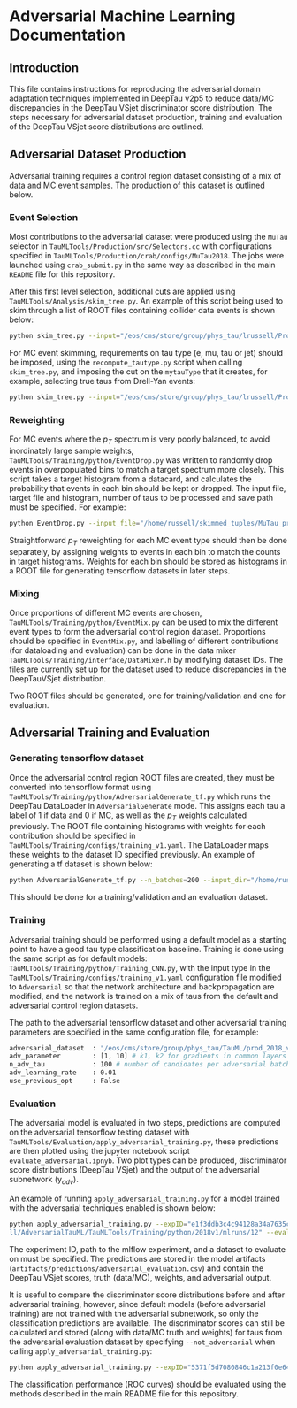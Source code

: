 # Adversarial Machine Learning Documentation

## Introduction

This file contains instructions for reproducing the adversarial domain adaptation techniques implemented in DeepTau v2p5 to reduce data/MC discrepancies in the DeepTau VSjet discriminator score distribution. The steps necessary for adversarial dataset production, training and evaluation of the DeepTau VSjet score distributions are outlined.


## Adversarial Dataset Production
Adversarial training requires a control region dataset consisting of a mix of data and MC event samples. The production of this dataset is outlined below.

### Event Selection

Most contributions to the adversarial dataset were produced using the `MuTau` selector in `TauMLTools/Production/src/Selectors.cc` with configurations specified in `TauMLTools/Production/crab/configs/MuTau2018`. 
The jobs were launched using `crab_submit.py` in the same way as described in the main `README` file for this repository. 


After this first level selection, additional cuts are applied using `TauMLTools/Analysis/skim_tree.py`. An example of this script being used to skim through a list of ROOT files containing collider data events is shown below:
```sh
python skim_tree.py --input="/eos/cms/store/group/phys_tau/lrussell/Prod2018_MuTau/SingleMuon.txt" --output="/eos/cms/store/group/phys_tau/lrussell/Prod2018_MuTau/SingleMuon_skimmed.root" --tree="taus" --sel="tau_byDeepTau2017v2p1VSjetraw>0.90 && tau_pt>30 && std::abs(tau_eta)<2.3 && tau_decayModeFindingNewDMs && (tau_decayMode==0 || tau_decayMode==1 || tau_decayMode==10 || tau_decayMode==11) && tau_byDeepTau2017v2p1VSeraw>0.1686942 && tau_byDeepTau2017v2p1VSmuraw>0.8754835 && tau_index>=0  && has_extramuon==0 && has_extraelectron==0 && has_dimuon==0"
```

For MC event skimming, requirements on tau type (e, mu, tau or jet) should be imposed, using the `recompute_tautype.py` script when calling `skim_tree.py`, and imposing the cut on the `mytauType` that it creates, for example, selecting true taus from Drell-Yan events:
```sh
python skim_tree.py --input="/eos/cms/store/group/phys_tau/lrussell/Prod2018_MuTau/DY.txt" --output="/eos/cms/store/group/phys_tau/lrussell/Prod2018_MuTau/DY_taus_skimmed.root" --tree="taus" --sel="tau_byDeepTau2017v2p1VSjetraw>0.90 && tau_pt>30 && std::abs(tau_eta)<2.3 && tau_decayModeFindingNewDMs && (tau_decayMode==0 || tau_decayMode==1 || tau_decayMode==10 || tau_decayMode==11) && tau_byDeepTau2017v2p1VSeraw>0.1686942 && tau_byDeepTau2017v2p1VSmuraw>0.8754835 && tau_index>=0 && mytauType==2 && has_extramuon==0 && has_extraelectron==0 && has_dimuon==0" --processing-module="recompute_tautype.py:compute" 
```

### Reweighting 

For MC events where the $p_T$ spectrum is very poorly balanced, to avoid inordinately large sample weights, `TauMLTools/Training/python/EventDrop.py` was written to randomly drop events in overpopulated bins to match a target spectrum more closely. This script takes a target histogram from a datacard, and calculates the probability that events in each bin should be kept or dropped. The input file, target file and histogram, number of taus to be processed and save path must be specified. For example:

```sh
python EventDrop.py --input_file="/home/russell/skimmed_tuples/MuTau_prod2018/DY_taus_skimmed_R6p26.root" --target_file="/home/russell/histograms/datacard_pt_2_inclusive_mt_2018_0p9VSjet.root" --target_histo="mt_inclusive/EMB" --n_tau=20000 --save_path="/home/russell/testingPR/testdrop.root"
```

Straightforward $p_T$ reweighting for each MC event type should then be done separately, by assigning weights to events in each bin to match the counts in target histograms. Weights for each bin should be stored as histograms in a ROOT file for generating tensorflow datasets in later steps.

### Mixing

Once proportions of different MC events are chosen, `TauMLTools/Training/python/EventMix.py` can be used to mix the different event types to form the adversarial control region dataset. Proportions should be specified in `EventMix.py`, and labelling of different contributions (for dataloading and evaluation) can be done in the data mixer `TauMLTools/Training/interface/DataMixer.h` by modifying dataset IDs. The files are currently set up for the dataset used to reduce discrepancies in the DeepTauVSjet distribution.

Two ROOT files should be generated, one for training/validation and one for evaluation.

## Adversarial Training and Evaluation


### Generating tensorflow dataset

Once the adversarial control region ROOT files are created, they must be converted into tensorflow format using `TauMLTools/Training/python/AdversarialGenerate_tf.py` which runs the DeepTau DataLoader in `AdversarialGenerate` mode. This assigns each tau a label of 1 if data and 0 if MC, as well as the $p_T$ weights calculated previously. The ROOT file containing histograms with weights for each contribution should be specified in `TauMLTools/Training/configs/training_v1.yaml`. The DataLoader maps these weights to the dataset ID specified previously. An example of generating a tf dataset is shown below:
```sh
python AdversarialGenerate_tf.py --n_batches=200 --input_dir="/home/russell/MuTau_dataset/Train_R6p26" --save_path="/home/russell/MuTau_dataset/adv_trainval" --training_cfg="../configs/training_v1.yaml"
```
This should be done for a training/validation and an evaluation dataset.

### Training

Adversarial training should be performed using a default model as a starting point to have a good tau type classification baseline. Training is done using the same script as for default models: `TauMLTools/Training/python/Training_CNN.py`, with the input type in the `TauMLTools/Training/configs/training_v1.yaml` configuration file modified to `Adversarial` so that the network architecture and backpropagation are modified, and the network is trained on a mix of taus from the default and adversarial control region datasets.

The path to the adversarial tensorflow dataset and other adversarial training parameters are specified in the same configuration file, for example:
```sh
adversarial_dataset  : "/eos/cms/store/group/phys_tau/TauML/prod_2018_v2/adversarial_datasets/AdvTraining"
adv_parameter        : [1, 10] # k1, k2 for gradients in common layers
n_adv_tau            : 100 # number of candidates per adversarial batch
adv_learning_rate    : 0.01
use_previous_opt     : False
```


### Evaluation

The adversarial model is evaluated in two steps, predictions are computed on the adversarial tensorflow testing dataset with `TauMLTools/Evaluation/apply_adversarial_training.py`, these predictions are then plotted using the jupyter notebook script `evaluate_adversarial.ipnyb`. Two plot types can be produced, discriminator score distributions (DeepTau VSjet) and the output of the adversarial subnetwork (y$_{adv}$).

An example of running `apply_adversarial_training.py` for a model trained with the adversarial techniques enabled is shown below:

```sh
python apply_adversarial_training.py --expID="e1f3ddb3c4c94128a34a7635c56322eb" --mlpath="/home/russe
ll/AdversarialTauML/TauMLTools/Training/python/2018v1/mlruns/12" --eval_ds="/home/russell/tfdata/AdvEval"
```
The experiment ID, path to the mlflow experiment, and a dataset to evaluate on must be specified. The predictions are stored in the model artifacts (`artifacts/predictions/adversarial_evaluation.csv`) and contain the DeepTau VSjet scores, truth (data/MC), weights, and adversarial output.

It is useful to compare the discriminator score distributions before and after adversarial training, however, since default models (before adversarial training) are not trained with the adversarial subnetwork, so only the classification predictions are available. The discriminator scores can still be calculated and stored (along with data/MC truth and weights) for taus from the adversarial evaluation dataset by specifying `--not_adversarial` when calling `apply_adversarial_training.py`:

```sh
python apply_adversarial_training.py --expID="5371f5d7080846c1a213f0e648471c11" --mlpath="/home/russell/AdversarialTauML/TauMLTools/Training/python/2018v1/mlruns/12" --eval_ds="/home/russell/tfdata/AdvEval" --not_adversarial
```

The classification performance (ROC curves) should be evaluated using the methods described in the main README file for this repository.